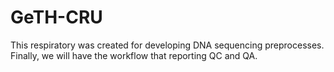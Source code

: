 # GeTH-CRU

  This respiratory was created for developing DNA sequencing preprocesses.
  Finally, we will have the workflow that reporting QC and QA.
